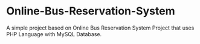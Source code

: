 # Online-Bus-Reservation-System
A simple project based on Online Bus Reservation System Project that uses PHP Language with MySQL Database.
